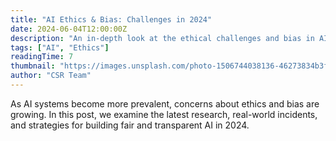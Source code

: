 ```yaml
---
title: "AI Ethics & Bias: Challenges in 2024"
date: 2024-06-04T12:00:00Z
description: "An in-depth look at the ethical challenges and bias in AI systems in 2024.2024 is set to be a landmark year for technology. From generative AI to quantum computing, this article highlights the top trends every tech enthusiast and professional should watch."
tags: ["AI", "Ethics"]
readingTime: 7
thumbnail: "https://images.unsplash.com/photo-1506744038136-46273834b3fb?auto=format&fit=crop&w=800&q=80"
author: "CSR Team"
---
```


As AI systems become more prevalent, concerns about ethics and bias are growing. In this post, we examine the latest research, real-world incidents, and strategies for building fair and transparent AI in 2024. 